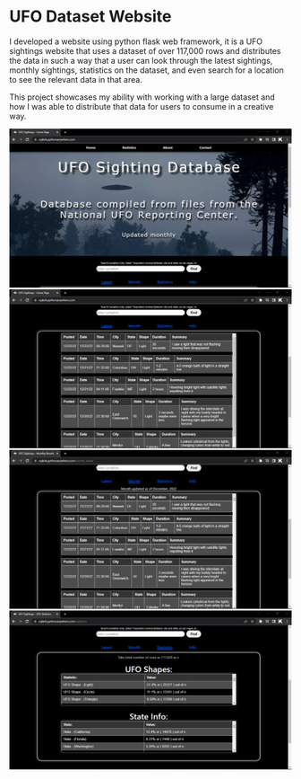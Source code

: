 # UFO Dataset Website


I developed a website using python flask web framework, it is a UFO sightings website that uses a dataset of over 117,000 rows and distributes 
the data in such a way that a user can look through the latest sightings, monthly sightings, statistics on the dataset, and even search for a 
location to see the relevant data in that area.

This project showcases my ability with working with a large dataset and how I was able to distribute that data for users to consume in a creative way.



![Example Image](/flask_app/static/images/s1.png)
![Example Image](/flask_app/static/images/s2.png)
![Example Image](/flask_app/static/images/s3.png)
![Example Image](/flask_app/static/images/s4.png)
